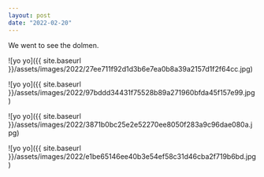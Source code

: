 ```yaml
---
layout: post
date: "2022-02-20"
---
```


We went to see the dolmen.

![yo yo]({{ site.baseurl }}/assets/images/2022/27ee711f92d1d3b6e7ea0b8a39a2157d1f2f64cc.jpg)

![yo yo]({{ site.baseurl }}/assets/images/2022/97bddd34431f75528b89a271960bfda45f157e99.jpg)

![yo yo]({{ site.baseurl }}/assets/images/2022/3871b0bc25e2e52270ee8050f283a9c96dae080a.jpg)

![yo yo]({{ site.baseurl }}/assets/images/2022/e1be65146ee40b3e54ef58c31d46cba2f719b6bd.jpg)
